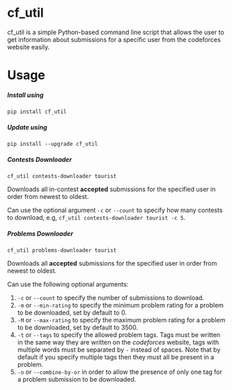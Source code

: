 # cf_util

cf_util is a simple Python-based command line script that allows the user to get information about submissions for a specific user from the codeforces website easily.

# Usage
##### Install using

	pip install cf_util
    
##### Update using

	pip install --upgrade cf_util
    
##### Contests Downloader
	
    cf_util contests-downloader tourist
    
Downloads all in-contest **accepted** submissions for the specified user in order from newest to oldest.

Can use the optional argument `-c` or `--count` to specify how many contests to download, e.g, `cf_util contests-downloader tourist -c 5`.

##### Problems Downloader

	cf_util problems-downloader tourist
   	
Downloads all **accepted** submissions for the specified user in order from newest to oldest.

Can use the following optional arguments:
1. `-c` or `--count` to specify the number of submissions to download.
2. `-m` or `--min-rating` to specify the minimum problem rating for a problem to be downloaded, set by default to 0.
3. `-M` or `--max-rating` to specify the maximum problem rating for a problem to be downloaded, set by default to 3500.
4. `-t` or `--tags` to specify the allowed problem tags. Tags must be written in the same way they are written on the *codeforces* website, tags with multiple words must be separated by `-` instead of spaces. Note that by default if you specify multiple tags then they must all be present in a problem.
5. `-o` or `--combine-by-or` in order to allow the presence of only one tag for a problem submission to be downloaded.